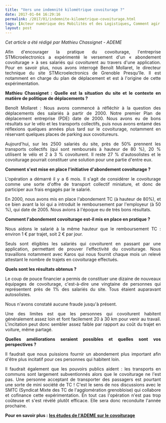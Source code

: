 ```yaml
---
title: "Vers une indemnité kilométrique covoiturage ?"
date: 2017-01-04 16:29:16
permalink: /2017/01/indemnite-kilometrique-covoiturage.html
tags: [Acteur numérique des Mobilités et des Logistiques, Comment agir pour changer les pratiques ?, covoiturage]
layout: post
---
```


<em>Cet article a été rédigé par Mathieu Chassignet - ADEME</em>

<p style="text-align: justify;">Afin d'encourager la pratique du covoiturage, l'entreprise STMicroelectronics a expérimenté le versement d'un « abondement covoiturage » à ses salariés qui covoiturent au travers d'une application. Pour en savoir plus, nous avons interrogé Benoît Mollaret, le directeur technique du site STMicroelectronics de Grenoble Presqu'île. Il est notamment en charge du plan de déplacement et est à l'origine de cette expérimentation.</p>

<p style="text-align: justify;"><strong>Mathieu Chassignet : Quelle est la situation du site et le contexte en matière de politique de déplacements ?</strong></p>

<p style="text-align: justify;">Benoît Mollaret : Nous avons commencé à réfléchir à la question des déplacements des salariés à partir de 2000. Notre premier Plan de déplacement entreprise (PDE) date de 2000. Nous avons eu de bons résultats sur le vélo et les transports collectifs, puis nous avons entamé des réflexions quelques années plus tard sur le covoiturage, notamment en réservant quelques places de parking aux covoitureurs.</p>

<p style="text-align: justify;">Aujourd'hui, sur les 2500 salariés du site, près de 50% prennent les transports collectifs (qui sont remboursés à hauteur de 80 %), 20 % utilisent le vélo et 2 à 3 % covoiturent. Il reste 27 % d'autosolistes et le covoiturage pourrait constituer une solution pour une partie d'entre eux.<!--more--></p>

<p style="text-align: justify;"><strong>Comment s'est mise en place l'initiative d'abondement covoiturage ?</strong></p>

<p style="text-align: justify;">L'opération a démarré il y a 6 mois. Il s'agit de considérer le covoiturage comme une sorte d'offre de transport collectif miniature, et donc de participer aux frais engagés par le salarié.</p>

<p style="text-align: justify;">En 2000, nous avons mis en place l'abondement TC (à hauteur de 80%), et ce bien avant la loi qui a introduit le remboursement par l'employeur (à 50 %), qui date de 2005. Nous avions à l'époque eu de très bons résultats.</p>

<p style="text-align: justify;"><strong>Comment l'abondement covoiturage est-il mis en place en pratique ?</strong></p>

<p style="text-align: justify;">Nous aidons le salarié à la même hauteur que le remboursement TC : environ 1 € par trajet, soit 2 € par jour.</p>

<p style="text-align: justify;">Seuls sont éligibles les salariés qui covoiturent en passant par une application, permettant de prouver l'effectivité du covoiturage. Nous travaillons notamment avec Karos qui nous fournit chaque mois un relevé attestant le nombre de trajets en covoiturage effectués.</p>

<p style="text-align: justify;"><strong>Quels sont les résultats obtenus ?</strong></p>

<p style="text-align: justify;">Le coup de pouce financier a permis de constituer une dizaine de nouveaux équipages de covoiturage, c'est-à-dire une vingtaine de personnes qui représentent près de 1% des salariés du site. Tous étaient auparavant autosolistes.</p>

<p style="text-align: justify;">Nous n'avons constaté aucune fraude jusqu'à présent.</p>

<p style="text-align: justify;">Une des limites est que les personnes qui covoiturent habitent généralement assez loin et font facilement 20 à 30 km pour venir au travail. L'incitation peut donc sembler assez faible par rapport au coût du trajet en voiture, même partagé.</p>

<p style="text-align: justify;"><strong>Quelles améliorations seraient possibles et quelles sont vos perspectives ?</strong></p>

<p style="text-align: justify;">Il faudrait que nous puissions fournir un abondement plus important afin d'être plus incitatif pour ces personnes qui habitent loin.</p>

<p style="text-align: justify;">Il faudrait également que les pouvoirs publics aident : les transports en communs sont largement subventionnés alors que le covoiturage ne l'est pas. Une personne acceptant de transporter des passagers est pourtant une sorte de mini société de TC ! C'est le sens de nos discussions avec le SMTC (Syndicat Mixte des TC de l'agglomération grenobloise) qui collabore et cofinance cette expérimentation. En tout cas l'opération n'est pas trop coûteuse et s'est révélé plutôt efficace. Elle sera donc reconduite l'année prochaine.</p>

<p style="text-align: justify;"><strong>Pour en savoir plus :</strong> <strong><a href="https://gabrielplassat.github.io/transportsdufutur/2015/09/connaissances-dautopartage-covoiturage.html?hlst=chassignet" target="_blank">les études de l'ADEME sur le covoiturage</a></strong></p>
